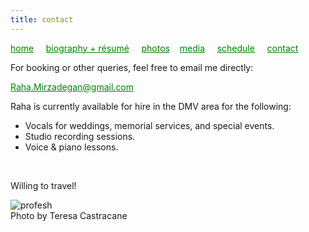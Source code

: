 ```yaml
---
title: contact
---
```

<style>
a { color: green; } 
</style>
[home](/)&nbsp;&nbsp;&nbsp;&nbsp; [biography + résumé](/about.html)&nbsp;&nbsp;&nbsp;&nbsp; [photos](/photos.html)&nbsp;&nbsp;&nbsp; [media](/media.html)&nbsp;&nbsp;&nbsp;&nbsp; [schedule](/schedule.html)&nbsp;&nbsp;&nbsp;&nbsp; [contact](/contact.html)

For booking or other queries, feel free to email me directly:

Raha.Mirzadegan@gmail.com

Raha is currently available for hire in the DMV area for the following:
<ul><p style="text-align:left">
<li>Vocals for weddings, memorial services, and special events. <br /></li>
<li>Studio recording sessions. <br /></li>
<li>Voice & piano lessons. </li></ul></p><br />

Willing to travel!

![profesh](https://raharules.github.io/004_Raha-(ZF-6489-43094-1-001).jpg) <br />
Photo by Teresa Castracane
